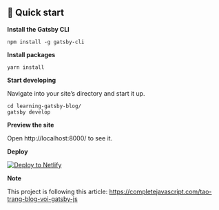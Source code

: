 ## 🚀 Quick start

**Install the Gatsby CLI**

  ```shell
  npm install -g gatsby-cli
  ```
  
**Install packages**

  ```shell
  yarn install
  ```
  
**Start developing**

  Navigate into your site’s directory and start it up.

  ```shell
  cd learning-gatsby-blog/
  gatsby develop
  ```
  
**Preview the site**

Open http://localhost:8000/ to see it.

**Deploy**

[![Deploy to Netlify](https://www.netlify.com/img/deploy/button.svg)](https://app.netlify.com/start/deploy?repository=https://github.com/gatsbyjs/gatsby-starter-hello-world)

**Note**

This project is following this article: https://completejavascript.com/tao-trang-blog-voi-gatsby-js
